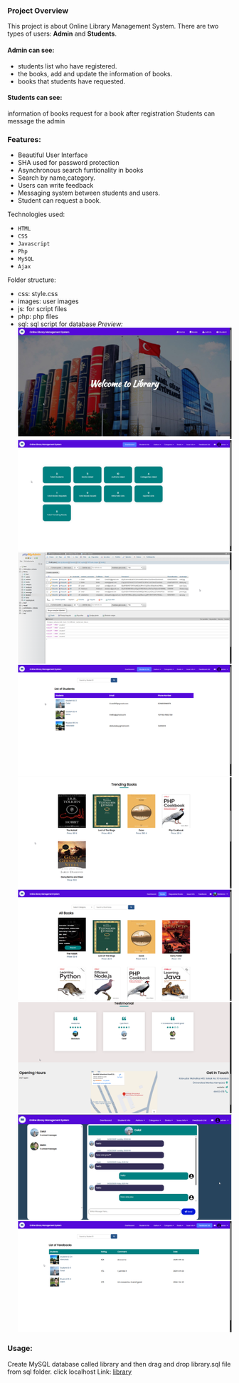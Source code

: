 ### Project Overview

This project is about Online Library Management System. 
There are two types of users: **Admin** and **Students**. 
#### Admin can see:

- students list who have registered.
- the books, add and update the information of books.
- books that students have requested.

#### Students can see:
 information of books
 request for a book after registration
 Students can message the admin
  

### Features:
- Beautiful User Interface
- SHA used for password protection
- Asynchronous search funtionality in books
- Search by name,category.
- Users can write feedback
- Messaging system between students and users. 
- Student can request a book.

Technologies used:
- `HTML`
- `CSS`
- `Javascript`
- `Php`
- `MySQL`
- `Ajax`


Folder structure:
- css: style.css
- images: user images
- js: for script files
- php: php files
- sql: sql script for database
*Preview:*
![](images/1.jpg)
![](images/2.png)
![](images/3.png)
![](images/4.png)
![](images/5.png)
![](images/6.png)
![](images/7.png)
![](images/8.png)
![](images/9.png)

### Usage: 
Create MySQL database called library and then drag and drop library.sql file from sql folder.
click localhost Link: [library](http://localhost/library/php/index.php)